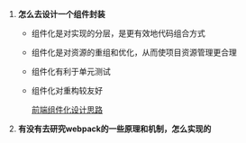 1. **怎么去设计一个组件封装** 

   - 组件化是对实现的分层，是更有效地代码组合方式

   - 组件化是对资源的重组和优化，从而使项目资源管理更合理

   - 组件化有利于单元测试

   - 组件化对重构较友好

     [前端组件化设计思路](https://ijser.cn/2017/06/25/web-component-design-in-front-end/)

2. **有没有去研究webpack的一些原理和机制，怎么实现的** 

